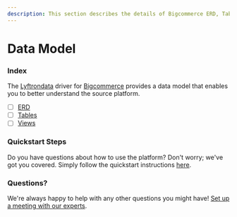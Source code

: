 ```yaml
---
description: This section describes the details of Bigcommerce ERD, Tables, and Views.
---
```


# Data Model

### Index

The  [Lyftrondata](https://www.lyftrondata.com/) driver for [Bigcommerce](https://www.lyftrondata.com/integration/finance-analytics/bigcommerce/) provides a data model that enables you to better understand the source platform.

* [ ] [ERD](erd.md)
* [ ] [Tables](tables.md)
* [ ] [Views](views.md)

### Quickstart Steps

Do you have questions about how to use the platform? Don't worry; we've got you covered. Simply follow the quickstart instructions [here](../README.md).


### Questions? <a href="#questions" id="questions"></a>

We're always happy to help with any other questions you might have! [Set up a meeting with our experts](https://www.lyftrondata.com/book-a-meeting/).


